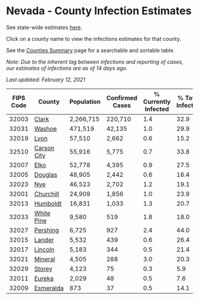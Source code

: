 # Nevada - County Infection Estimates

See state-wide estimates [here](/infections/us-nv).

Click on a county name to view the infections estimates for that county.

See the [Counties Summary](/infections/summary-counties) page for a searchable and sortable table.

*Note: Due to the inherent lag between infections and reporting of cases, our estimates of infections are as of 14 days ago.*

*Last updated: February 12, 2021*

|   FIPS Code |                     County |   Population |   Confirmed Cases |   % Currently Infected |   % Total Infected |
|-------------|----------------------------|--------------|-------------------|------------------------|--------------------|
|       32003 |             [Clark](clark) |    2,266,715 |           220,710 |                    1.4 |               32.9 |
|       32031 |           [Washoe](washoe) |      471,519 |            42,135 |                    1.0 |               29.9 |
|       32019 |               [Lyon](lyon) |       57,510 |             2,662 |                    0.6 |               15.2 |
|       32510 | [Carson City](carson-city) |       55,916 |             5,775 |                    0.7 |               33.8 |
|       32007 |               [Elko](elko) |       52,778 |             4,395 |                    0.9 |               27.5 |
|       32005 |         [Douglas](douglas) |       48,905 |             2,442 |                    0.6 |               16.4 |
|       32023 |                 [Nye](nye) |       46,523 |             2,702 |                    1.2 |               19.1 |
|       32001 |     [Churchill](churchill) |       24,909 |             1,856 |                    1.0 |               23.9 |
|       32013 |       [Humboldt](humboldt) |       16,831 |             1,033 |                    1.3 |               20.7 |
|       32033 |   [White Pine](white-pine) |        9,580 |               519 |                    1.8 |               18.0 |
|       32027 |       [Pershing](pershing) |        6,725 |               927 |                    2.4 |               44.0 |
|       32015 |           [Lander](lander) |        5,532 |               439 |                    0.6 |               26.4 |
|       32017 |         [Lincoln](lincoln) |        5,183 |               344 |                    0.5 |               21.4 |
|       32021 |         [Mineral](mineral) |        4,505 |               288 |                    3.0 |               20.3 |
|       32029 |           [Storey](storey) |        4,123 |                75 |                    0.3 |                5.9 |
|       32011 |           [Eureka](eureka) |        2,029 |                48 |                    0.5 |                7.6 |
|       32009 |     [Esmeralda](esmeralda) |          873 |                37 |                    0.5 |               14.1 |